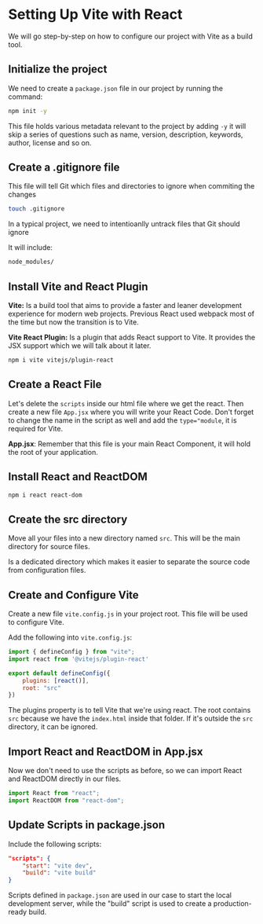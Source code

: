 # Setting Up Vite with React

We will go step-by-step on how to configure our project with Vite as a build tool.

## Initialize the project

We need to create a `package.json` file in our project by running the command:

```bash
npm init -y
```
This file holds various metadata relevant to the project by adding `-y` it will skip a series of questions such as name, version, description, keywords, author, license and so on.

## Create a .gitignore file

This file will tell Git which files and directories to ignore when commiting the changes

```bash
touch .gitignore
```
In a typical project, we need to intentioanlly untrack files that Git should ignore

It will include:

```txt
node_modules/
```

## Install Vite and React Plugin

**Vite:** Is a build tool that aims to provide a faster and leaner development experience for modern web projects. Previous React used webpack most of the time but now the transition is to Vite.

**Vite React Plugin:** Is a plugin that adds React support to Vite. It provides the JSX support which we will talk about it later.

```bash
npm i vite vitejs/plugin-react
```

## Create a React File

Let's delete the `scripts` inside our html file where we get the react. Then create a new file `App.jsx` where you will write your React Code. Don't forget to change the name in the script as well and add the `type="module`, it is required for Vite.

**App.jsx**: Remember that this file is your main React Component, it will hold the root of your application.

## Install React and ReactDOM

```bash
npm i react react-dom
```


## Create the src directory

Move all your files into a new directory named `src`. This will be the main directory for source files.

Is a dedicated directory which makes it easier to separate the source code from configuration files.

## Create and Configure Vite

Create a new file `vite.config.js` in your project root. This file will be used to configure Vite.


Add the following into `vite.config.js`:

```js
import { defineConfig } from "vite";
import react from '@vitejs/plugin-react'

export default defineConfig({
    plugins: [react()],
    root: "src"
})
```

The plugins property is to tell Vite that we're using react.
The root contains `src` because we have the `index.html` inside that folder. If it's outside the `src` directory, it can be ignored.
## Import React and ReactDOM in App.jsx

Now we don't need to use the scripts as before, so we can import React and ReactDOM directly in our files.

```js
import React from "react";
import ReactDOM from "react-dom";
```

## Update Scripts in package.json

Include the following scripts:

```json
"scripts": {
    "start": "vite dev",
    "build": "vite build"
}
```

Scripts defined in `package.json` are used in our case to start the local development server, while the "build" script is used to create a production-ready build.